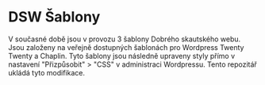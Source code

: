 # DSW Šablony

V současné době jsou v provozu 3 šablony Dobrého skautského webu. Jsou založeny na veřejně dostupných šablonách pro Wordpress Twenty Twenty a Chaplin. Tyto šablony jsou následně upraveny styly přímo v nastavení "Přizpůsobit" > "CSS" v administraci Wordpressu. Tento repozitář ukládá tyto modifikace. 